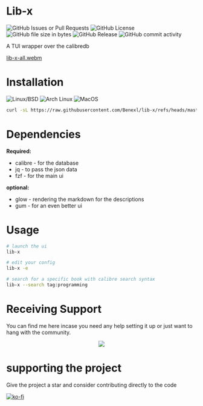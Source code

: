 # Lib-x
![GitHub Issues or Pull Requests](https://img.shields.io/github/issues/Benex254/FastAnime)
![GitHub License](https://img.shields.io/github/license/Benex254/lib-x)
![GitHub file size in bytes](https://img.shields.io/github/size/Benex254/lib-x/lib-x)
![GitHub Release](https://img.shields.io/github/v/release/Benex254/lib-x)
![GitHub commit activity](https://img.shields.io/github/commit-activity/m/Benex254/lib-x)

A TUI wrapper over the calibredb

[lib-x-all.webm](https://github.com/user-attachments/assets/58690f9f-b239-4c84-9175-f17b8c6d2293)


# Installation
![Linux/BSD](https://img.shields.io/badge/-Linux/BSD-red.svg?style=for-the-badge&logo=linux)
![Arch Linux](https://img.shields.io/badge/-Arch_Linux-black.svg?style=for-the-badge&logo=archlinux)
![MacOS](https://img.shields.io/badge/-MacOS-lightblue.svg?style=for-the-badge&logo=apple)


```bash
curl -sL https://raw.githubusercontent.com/Benexl/lib-x/refs/heads/master/lib-x -o ~/.local/bin/lib-x && chmod +x ~/.local/bin/lib-x
```

# Dependencies

**Required:**

- calibre - for the database
- jq - to pass the  json data
- fzf - for the main ui
  
**optional:**

- glow - rendering the markdown for the descriptions
- gum - for an even better ui

# Usage

```bash
# launch the ui
lib-x 

# edit your config
lib-x -e

# search for a specific book with calibre search syntax
lib-x --search tag:programming
```

# Receiving Support
You can find me here incase you need any help setting it up or just want to hang with the community.
<p align="center">
<a href="https://discord.gg/HBEmAwvbHV">
<img src="https://invidget.switchblade.xyz/C4rhMA4mmK">
</a>
</p>

# supporting the project
Give the project a star and consider contributing directly to the code

[![ko-fi](https://ko-fi.com/img/githubbutton_sm.svg)](https://ko-fi.com/Y8Y8ZAA7N)
